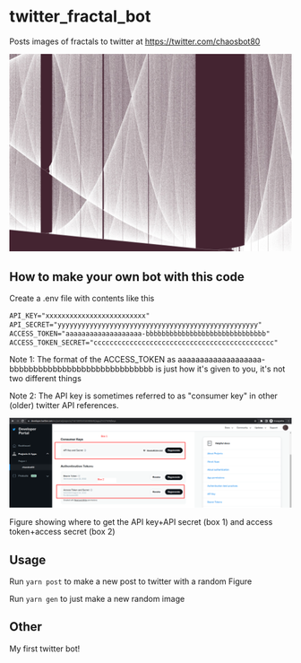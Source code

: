 # twitter_fractal_bot

Posts images of fractals to twitter at https://twitter.com/chaosbot80

![](img/2.jpeg)

## How to make your own bot with this code

Create a .env file with contents like this

```
API_KEY="xxxxxxxxxxxxxxxxxxxxxxxxx"
API_SECRET="yyyyyyyyyyyyyyyyyyyyyyyyyyyyyyyyyyyyyyyyyyyyyyyyyy"
ACCESS_TOKEN="aaaaaaaaaaaaaaaaaaa-bbbbbbbbbbbbbbbbbbbbbbbbbbbbbb"
ACCESS_TOKEN_SECRET="ccccccccccccccccccccccccccccccccccccccccccccc"
```

Note 1: The format of the ACCESS_TOKEN as
aaaaaaaaaaaaaaaaaaa-bbbbbbbbbbbbbbbbbbbbbbbbbbbbbb is just how it's given to
you, it's not two different things

Note 2: The API key is sometimes referred to as "consumer key" in other
(older) twitter API references.

![](img/devpanel.png)

Figure showing where to get the API key+API secret (box 1) and access token+access secret (box 2)

## Usage

Run `yarn post` to make a new post to twitter with a random Figure

Run `yarn gen` to just make a new random image

## Other

My first twitter bot!
